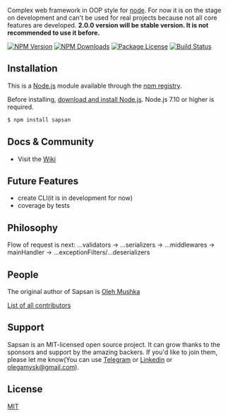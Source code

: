 Complex web framework in OOP style for [node](http://nodejs.org).
For now it is on the stage on development and can't be used for real projects because not all core features are developed.
**2.0.0 version will be stable version. It is not recommended to use it before.**

  [![NPM Version][npm-image]][npm-url]
  [![NPM Downloads][downloads-image]][downloads-url]
  [![Package License][license-image]][license-url]
  [![Build Status](build-status-image)](build-status)

## Installation

This is a [Node.js](https://nodejs.org/en/) module available through the
[npm registry](https://www.npmjs.com/).

Before installing, [download and install Node.js](https://nodejs.org/en/download/).
Node.js 7.10 or higher is required.


```bash
$ npm install sapsan
```

## Docs & Community
  * Visit the [Wiki](https://github.com/redeyeowner/sapsan/wiki)

## Future Features
  - create CLI(it is in development for now)
  - coverage by tests

## Philosophy
Flow of request is next:
...validators ->
...serializers ->
...middlewares ->
mainHandler ->
...exceptionFilters/...deserializers

## People

The original author of Sapsan is [Oleh Mushka](https://github.com/redeyeowner)


[List of all contributors](https://github.com/redeyeowner/sapsan/graphs/contributors)

## Support

Sapsan is an MIT-licensed open source project. It can grow thanks to the sponsors and support by the amazing backers. If you'd like to join them, please let me know(You can use [Telegram](https://web.telegram.org/#/im?p=@olehmushka) or [Linkedin](https://www.linkedin.com/in/oleh-mushka-b61043148/) or [olegamysk@gmail.com](olegamysk@gmail.com)).

## License

  [MIT](LICENSE)

[npm-image]: https://img.shields.io/npm/v/sapsan.svg
[npm-url]: https://npmjs.org/package/sapsan
[downloads-image]: https://img.shields.io/npm/dm/sapsan.svg
[downloads-url]: https://npmjs.org/package/sapsan
[license-image]: https://img.shields.io/npm/l/sapsan.svg
[license-url]: https://npmjs.org/package/sapsan
[build-status-image]: https://travis-ci.org/redeyeowner/sapsan.svg?branch=1.0.3
[build-status]: https://travis-ci.org/redeyeowner/sapsan
